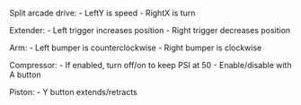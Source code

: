 Split arcade drive:
    - LeftY is speed
    - RightX is turn

Extender:
    - Left trigger increases position
    - Right trigger decreases position

Arm:
    - Left bumper is counterclockwise
    - Right bumper is clockwise

Compressor:
    - If enabled, turn off/on to keep PSI at 50
    - Enable/disable with A button

Piston:
    - Y button extends/retracts